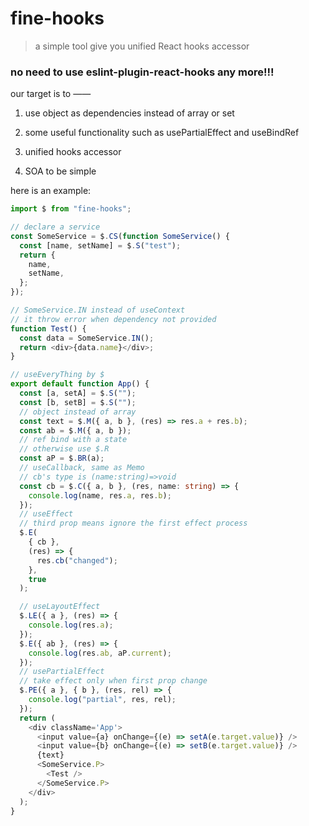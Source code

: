 # fine-hooks

> a simple tool give you unified React hooks accessor

### no need to use eslint-plugin-react-hooks any more!!!

our target is to ——

1. use object as dependencies instead of array or set

2. some useful functionality such as usePartialEffect and useBindRef

3. unified hooks accessor

4. SOA to be simple

here is an example:

```typescript
import $ from "fine-hooks";

// declare a service
const SomeService = $.CS(function SomeService() {
  const [name, setName] = $.S("test");
  return {
    name,
    setName,
  };
});

// SomeService.IN instead of useContext
// it throw error when dependency not provided
function Test() {
  const data = SomeService.IN();
  return <div>{data.name}</div>;
}

// useEveryThing by $
export default function App() {
  const [a, setA] = $.S("");
  const [b, setB] = $.S("");
  // object instead of array
  const text = $.M({ a, b }, (res) => res.a + res.b);
  const ab = $.M({ a, b });
  // ref bind with a state
  // otherwise use $.R
  const aP = $.BR(a);
  // useCallback, same as Memo
  // cb's type is (name:string)=>void
  const cb = $.C({ a, b }, (res, name: string) => {
    console.log(name, res.a, res.b);
  });
  // useEffect
  // third prop means ignore the first effect process
  $.E(
    { cb },
    (res) => {
      res.cb("changed");
    },
    true
  );

  // useLayoutEffect
  $.LE({ a }, (res) => {
    console.log(res.a);
  });
  $.E({ ab }, (res) => {
    console.log(res.ab, aP.current);
  });
  // usePartialEffect
  // take effect only when first prop change
  $.PE({ a }, { b }, (res, rel) => {
    console.log("partial", res, rel);
  });
  return (
    <div className='App'>
      <input value={a} onChange={(e) => setA(e.target.value)} />
      <input value={b} onChange={(e) => setB(e.target.value)} />
      {text}
      <SomeService.P>
        <Test />
      </SomeService.P>
    </div>
  );
}
```
